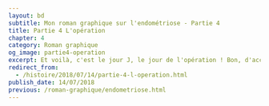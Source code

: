 ```yaml
---
layout: bd
subtitle: Mon roman graphique sur l'endométriose - Partie 4
title: Partie 4 L'opération
chapter: 4
category: Roman graphique
og_image: partie4-operation
excerpt: Et voilà, c'est le jour J, le jour de l'opération ! Bon, d'accord je n'ai fait que dormir pendant cette opération. On pourrait alors croire que je n'ai pas grand chose à raconter mais détrompe-toi très cher lecteur car il m'arrive toujours des crasses ! Voici la partie 4 de <em>Deux ans plus tard</em>.
redirect_from:
  - /histoire/2018/07/14/partie-4-l-operation.html
publish_date: 14/07/2018
previous: /roman-graphique/endometriose.html
---
```


